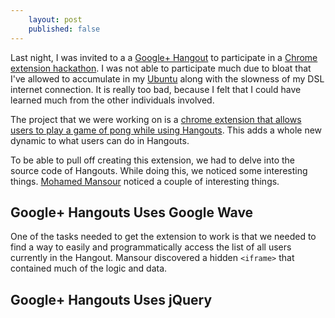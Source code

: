 ```yaml
---
    layout: post
    published: false
---
```


Last night, I was invited to a a [Google+ Hangout][1] to participate in a
[Chrome extension hackathon][2].  I was not able to participate much due to
bloat that I've allowed to accumulate in my [Ubuntu][] along with the slowness
of my DSL internet connection.  It is really too bad, because I felt that I
could have learned much from the other individuals involved.

The project that we were working on is a [chrome extension that allows users to
play a game of pong while using Hangouts][3].  This adds a whole new
dynamic to what users can do in Hangouts.

To be able to pull off creating this extension, we had to delve into the source
code of Hangouts.  While doing this, we noticed some interesting things.
[Mohamed Mansour][4] noticed a couple of interesting things.

Google+ Hangouts Uses Google Wave
---------------------------------

One of the tasks needed to get the extension to work is that we needed to find
a way to easily and programmatically access the list of all users currently in
the Hangout.  Mansour discovered a hidden `<iframe>` that contained much of the
logic and data.  

Google+ Hangouts Uses jQuery
----------------------------

[1]: http://youtu.be/Tku1vJeuzH4 (Google Plus Hangouts)
[2]: https://plus.google.com/116805285176805120365/posts/SH653h7fjYP (Social Pong for Google+ Hangout Chrome Extension)
[Ubuntu]: http://ubuntu.com/ (Linux for human beings)
[3]: https://github.com/hangout/circle-pong-extension (Social Pong for Google+ Hangout Chrome Extension)
[4]: https://plus.google.com/116805285176805120365 (Mohamed Mansour)
